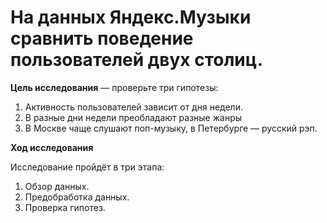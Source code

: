 # На данных Яндекс.Музыки сравнить поведение пользователей двух столиц.
**Цель исследования** — проверьте три гипотезы:
1. Активность пользователей зависит от дня недели.
2. В разные дни недели преобладают разные жанры
3. В Москве чаще слушают поп-музыку, в Петербурге — русский рэп.

**Ход исследования**

Исследование пройдёт в три этапа:
 1. Обзор данных.
 2. Предобработка данных.
 3. Проверка гипотез.
